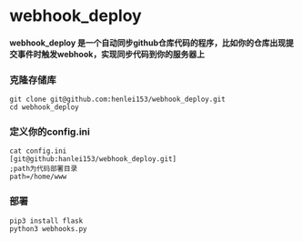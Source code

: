 # webhook_deploy
#### webhook_deploy 是一个自动同步github仓库代码的程序，比如你的仓库出现提交事件时触发webhook，实现同步代码到你的服务器上

### 克隆存储库

    git clone git@github.com:henlei153/webhook_deploy.git  
    cd webhook_deploy

### 定义你的config.ini

    cat config.ini  
    [git@github:hanlei153/webhook_deploy.git]  
    ;path为代码部署目录  
    path=/home/www

### 部署

    pip3 install flask   
    python3 webhooks.py
